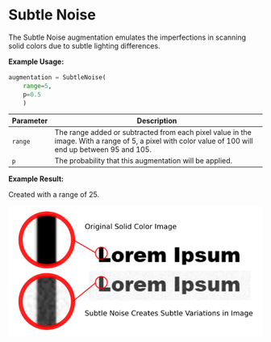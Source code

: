 # Subtle Noise

The Subtle Noise augmentation emulates the imperfections in scanning solid colors due to subtle lighting differences.

**Example Usage:**

```python
augmentation = SubtleNoise(
	range=5,
	p=0.5
    )
```

| Parameter | Description |
|---|---|
| `range` | The range added or subtracted from each pixel value in the image. With a range of 5, a pixel with color value of 100 will end up between 95 and 105. |
| `p` | The probability that this augmentation will be applied. |

**Example Result:**

Created with a range of 25.

![Subtle Noise](images/Augmentations/SubtleNoiseExample.png)

